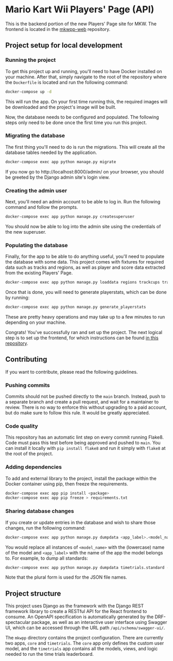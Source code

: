 # Mario Kart Wii Players' Page (API)

This is the backend portion of the new Players' Page site for MKW. The frontend is located in the
[mkwpp-web](https://github.com/MKW-Players-Page/mkwpp-web) repository.

## Project setup for local development

### Running the project

To get this project up and running, you'll need to have Docker installed on your machine. After
that, simply navigate to the root of the repository where the `Dockerfile` is located and run the
following command:

```.sh
docker-compose up -d
```

This will run the app. On your first time running this, the required images will be downloaded and
the project's image will be built.

Now, the database needs to be configured and populated. The following steps only need to be done
once the first time you run this project.

### Migrating the database

The first thing you'll need to do is run the migrations. This will create all the database tables
needed by the application.

```.sh
docker-compose exec app python manage.py migrate
```

If you now go to http://localhost:8000/admin/ on your browser, you should be greeted by the Django
admin site's login view.

### Creating the admin user

Next, you'll need an admin account to be able to log in. Run the following command and follow the
prompts.

```.sh
docker-compose exec app python manage.py createsuperuser
```

You should now be able to log into the admin site using the credentials of the new superuser.

### Populating the database

Finally, for the app to be able to do anything useful, you'll need to populate the database with
some data. This project comes with fixtures for required data such as tracks and regions, as well
as player and score data extracted from the existing Players' Page.

```.sh
docker-compose exec app python manage.py loaddata regions trackcups tracks standardlevels standards players scores
```

Once that is done, you will need to generate playerstats, which can be done by running:

```.sh
docker-compose exec app python manage.py generate_playerstats
```

These are pretty heavy operations and may take up to a few minutes to run depending on your machine.

Congrats! You've successfully ran and set up the project. The next logical step is to set up the
frontend, for which instructions can be found
[in this repository](https://github.com/MKW-Players-Page/mkwpp-web).

## Contributing

If you want to contribute, please read the following guidelines.

### Pushing commits

Commits should not be pushed directly to the `main` branch. Instead, push to a separate branch and
create a pull request, and wait for a maintainer to review. There is no way to enforce this without
upgrading to a paid account, but do make sure to follow this rule. It would be greatly appreciated.

### Code quality

This repository has an automatic lint step on every commit running Flake8. Code must pass this test
before being approved and pushed to `main`. You can install it locally with `pip install flake8` and
run it simply with `flake8` at the root of the project.

### Adding dependencies

To add and external library to the project, install the package within the Docker container using
pip, then freeze the requirements.

```.sh
docker-compose exec app pip install <package>
docker-compose exec app pip freeze > requirements.txt
```

### Sharing database changes

If you create or update entries in the database and wish to share those changes, run the following
command:

```.sh
docker-compose exec app python manage.py dumpdata <app_label>.<model_name> --indent 4 > <app_label>/fixtures/<model_name>.json
```

You would replace all instances of `<model_name>` with the (lowercase) name of the model and
`<app_label>` with the name of the app the model belongs to. For example, to dump all standards:

```.sh
docker-compose exec app python manage.py dumpdata timetrials.standard --indent 4 > timetrials/fixtures/standards.json
```

Note that the plural form is used for the JSON file names.

## Project structure

This project uses Django as the framework with the Django REST framework library to create a
RESTful API for the React frontend to consume. An OpenAPI specification is automatically generated
by the DRF-spectacular package, as well as an interactive user interface using Swagger UI, which can
be accessed through the URL path `/api/schema/swagger-ui/`.

The `mkwpp` directory contains the project configuration. There are currently two apps, `core` and
`timetrials`. The `core` app only defines the custom user model, and the `timetrials` app contains
all the models, views, and logic needed to run the time trials leaderboard.
